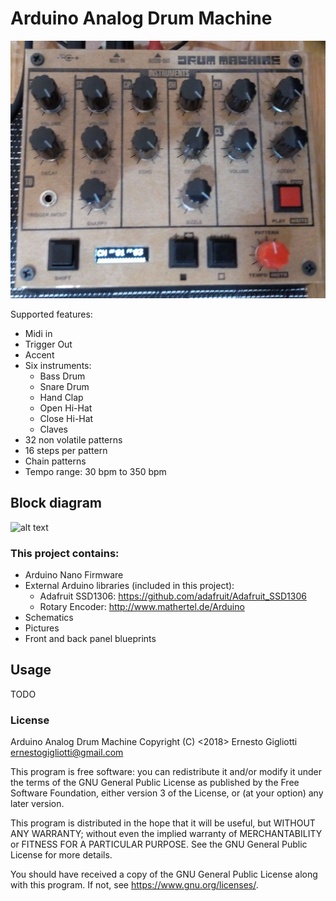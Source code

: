 # Arduino Analog Drum Machine

![alt text](https://raw.githubusercontent.com/ernesto-g/DrumMachine/master/Pictures/1.jpg)


Supported features:
  - Midi in
  - Trigger Out
  - Accent
  - Six instruments:
    - Bass Drum
    - Snare Drum
    - Hand Clap
    - Open Hi-Hat
    - Close Hi-Hat
    - Claves	
  - 32 non volatile patterns
  - 16 steps per pattern
  - Chain patterns
  - Tempo range: 30 bpm to 350 bpm

	  
## Block diagram

![alt text](https://raw.githubusercontent.com/ernesto-g/DrumMachine/master/OtherFiles/BlockDiagram.jpg)
  
### This project contains:
  - Arduino Nano Firmware
  - External Arduino libraries (included in this project):
    - Adafruit SSD1306: https://github.com/adafruit/Adafruit_SSD1306
    - Rotary Encoder: http://www.mathertel.de/Arduino
  - Schematics 
  - Pictures   
  - Front and back panel blueprints


## Usage

TODO

  
### License
  
Arduino Analog Drum Machine
Copyright (C) <2018>  Ernesto Gigliotti <ernestogigliotti@gmail.com>
	
This program is free software: you can redistribute it and/or modify
it under the terms of the GNU General Public License as published by
the Free Software Foundation, either version 3 of the License, or
(at your option) any later version.

This program is distributed in the hope that it will be useful,
but WITHOUT ANY WARRANTY; without even the implied warranty of
MERCHANTABILITY or FITNESS FOR A PARTICULAR PURPOSE.  See the
GNU General Public License for more details.

You should have received a copy of the GNU General Public License
along with this program.  If not, see <https://www.gnu.org/licenses/>.


